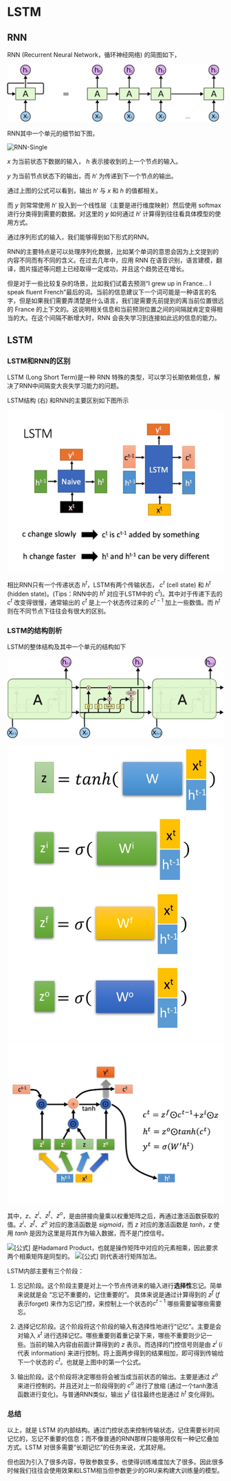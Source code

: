 # LSTM

## RNN

RNN (Recurrent Neural Network，循环神经网络) 的简图如下，

![RNN结构](./rnn.png)

RNN其中一个单元的细节如下图，

![RNN-Single](./rnn-single.jpg)

$x$ 为当前状态下数据的输入，  $h$  表示接收到的上一个节点的输入。

$y$  为当前节点状态下的输出，而   $h'$ 为传递到下一个节点的输出。

通过上图的公式可以看到，输出 $h'$ 与  $x$ 和  $h$ 的值都相关。

而  $y$  则常常使用 $h'$ 投入到一个线性层（主要是进行维度映射）然后使用 softmax 进行分类得到需要的数据。对这里的 $y$ 如何通过 $h'$ 计算得到往往看具体模型的使用方式。

通过序列形式的输入，我们能够得到如下形式的RNN。

RNN的主要特点是可以处理序列化数据，比如某个单词的意思会因为上文提到的内容不同而有不同的含义。在过去几年中，应用 RNN 在语音识别，语言建模，翻译，图片描述等问题上已经取得一定成功，并且这个趋势还在增长。

但是对于一些比较复杂的场景，比如我们试着去预测“I grew up in France... I speak fluent French”最后的词。当前的信息建议下一个词可能是一种语言的名字，但是如果我们需要弄清楚是什么语言，我们是需要先前提到的离当前位置很远的 France 的上下文的。这说明相关信息和当前预测位置之间的间隔就肯定变得相当的大。在这个间隔不断增大时，RNN 会丧失学习到连接如此远的信息的能力。

## LSTM

### LSTM和RNN的区别

LSTM (Long Short Term)是一种 RNN 特殊的类型，可以学习长期依赖信息，解决了RNN中间隔变大丧失学习能力的问题。

LSTM结构 (右) 和RNN的主要区别如下图所示

![RNN-LSTM](./rnn_lstm.jpg)

相比RNN只有一个传递状态  $h^t$，LSTM有两个传输状态，  $c^t$ (cell state) 和 $h^t$ (hidden state)。(Tips：RNN中的 $h^t$ 对应于LSTM中的 $c^{t}$)。其中对于传递下去的  $c^{t}$ 改变得很慢，通常输出的 $c^{t}$ 是上一个状态传过来的 $c^{t-1}$ 加上一些数值。而  $h^t$  则在不同节点下往往会有很大的区别。

### LSTM的结构剖析
LSTM的整体结构及其中一个单元的结构如下

![LSTM_1](./lstm_1.png)

![z_zi](./z_zi.jpg)
![zf_zo](./zf_zo.jpg)
![LSTM_2](./lstm_2.jpg)

其中，$z$、$z^i$、$z^f$、$z^o$，是由拼接向量乘以权重矩阵之后，再通过激活函数获取的值。$z^i$、$z^f$、$z^o$ 对应的激活函数是 $sigmoid$，而 $z$ 对应的激活函数是 $tanh$，$z$ 使用 $tanh$ 是因为这里是将其作为输入数据，而不是门控信号。

![[公式]](https://www.zhihu.com/equation?tex=%5Codot)  是Hadamard Product，也就是操作矩阵中对应的元素相乘，因此要求两个相乘矩阵是同型的。 ![[公式]](https://www.zhihu.com/equation?tex=%5Coplus)  则代表进行矩阵加法。

LSTM内部主要有三个阶段：
1. 忘记阶段。这个阶段主要是对上一个节点传进来的输入进行**选择性**忘记。简单来说就是会 “忘记不重要的，记住重要的”。
具体来说是通过计算得到的  $z^f$ ($f$ 表示forget) 来作为忘记门控，来控制上一个状态的$c^{t-1}$ 哪些需要留哪些需要忘。

2. 选择记忆阶段。这个阶段将这个阶段的输入有选择性地进行“记忆”。主要是会对输入 $x^t$ 进行选择记忆。哪些重要则着重记录下来，哪些不重要则少记一些。当前的输入内容由前面计算得到的 $z$ 表示。而选择的门控信号则是由 $z^i$ ($i$ 代表 information) 来进行控制。将上面两步得到的结果相加，即可得到传输给下一个状态的 $c^t$。也就是上图中的第一个公式。

3. 输出阶段。这个阶段将决定哪些将会被当成当前状态的输出。主要是通过 $z^o$ 来进行控制的。并且还对上一阶段得到的 $c^o$ 进行了放缩 (通过一个tanh激活函数进行变化)。与普通RNN类似，输出 $y^t$ 往往最终也是通过  $h^t$ 变化得到。

### 总结
以上，就是 LSTM 的内部结构。通过门控状态来控制传输状态，记住需要长时间记忆的，忘记不重要的信息；而不像普通的RNN那样只能够用仅有一种记忆叠加方式。LSTM 对很多需要“长期记忆”的任务来说，尤其好用。

但也因为引入了很多内容，导致参数变多，也使得训练难度加大了很多。因此很多时候我们往往会使用效果和LSTM相当但参数更少的GRU来构建大训练量的模型。
<!--stackedit_data:
eyJoaXN0b3J5IjpbLTE4MjQxMjM3NDcsLTQ3NzQ3NDc0NCwtMj
AzNjY2MDc1MywtNDQwMTA5OTQ4LDE2OTUyMzU3NzQsMzk5Njkz
Nzg4LC0zNDA1ODQ1MjgsLTE4NDgyNzg1MjYsMTk2Mzk0OTUyNC
wxMTI4MDA4OTE2LC04Njk1Mjg5NzFdfQ==
-->